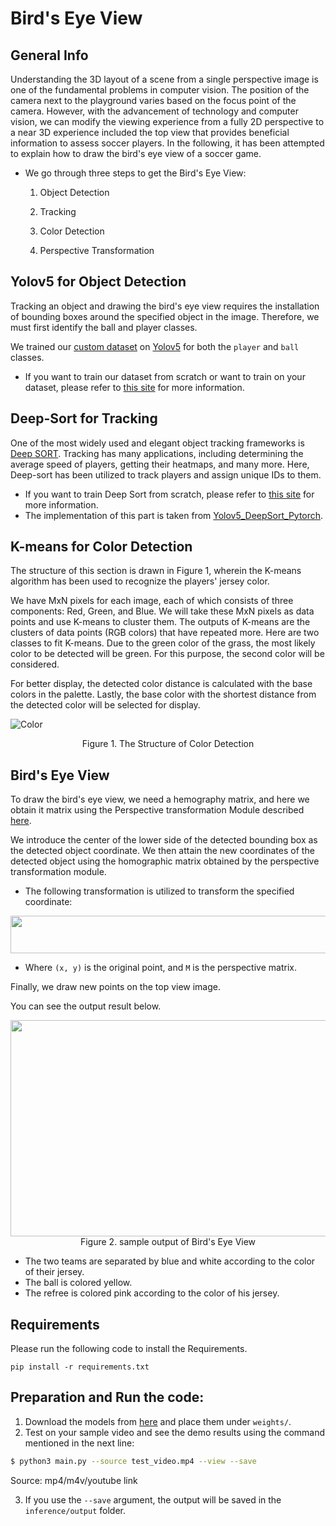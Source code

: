 # Bird's Eye View

## General Info

Understanding the 3D layout of a scene from a single perspective image is one of the fundamental problems in computer vision. The position of the camera next to the playground varies based on the focus point of the camera. However, with the advancement of technology and computer vision, we can modify the viewing experience from a fully 2D perspective to a near 3D experience included the top view that provides beneficial information to assess soccer players. In the following, it has been attempted to explain how to draw the bird's eye view of a soccer game.

- We go through three steps to get the Bird's Eye View:

   1. Object Detection

   2. Tracking

   3. Color Detection 

   4. Perspective Transformation
   

## Yolov5 for Object Detection
Tracking an object and drawing the bird's eye view requires the installation of bounding boxes around the specified object in the image. Therefore, we must first identify the ball and player classes.

We trained our [custom dataset](https://github.com/FootballAnalysis/footballanalysis/tree/main/Dataset/Object%20Detection%20Dataset) on [Yolov5](https://github.com/ultralytics/yolov5) for both the `player` and `ball` classes.
- If you want to train our dataset from scratch or want to train on your dataset, please refer to [this site](https://github.com/ultralytics/yolov5/wiki/Train-Custom-Data) for more information.


## Deep-Sort for Tracking

One of the most widely used and elegant object tracking frameworks is [Deep SORT](https://arxiv.org/pdf/1703.07402.pdf). Tracking has many applications, including determining the average speed of players, getting their heatmaps, and many more. Here, Deep-sort has been utilized to track players and assign unique IDs to them.
 
- If you want to train Deep Sort from scratch, please refer to [this site](https://github.com/ultralytics/yolov5/wiki/Train-Custom-Data) for more information.
- The implementation of this part is taken from [Yolov5_DeepSort_Pytorch](https://github.com/mikel-brostrom/Yolov5_DeepSort_Pytorch).

## K-means for Color Detection
The structure of this section is drawn in Figure 1, wherein the K-means algorithm has been used to recognize the players' jersey color.

We have MxN pixels for each image, each of which consists of three components: Red, Green, and Blue. We will take these MxN pixels as data points and use K-means to cluster them. The outputs of K-means are the clusters of data points (RGB colors) that have repeated more. Here are two classes to fit K-means. Due to the green color of the grass, the most likely color to be detected will be green. For this purpose, the second color will be considered.

For better display, the detected color distance is calculated with the base colors in the palette. Lastly, the base color with the shortest distance from the detected color will be selected for display.

![Color](https://user-images.githubusercontent.com/61879630/125197281-38154800-e272-11eb-936c-c3c47182890e.PNG)
                                                        
 <p align="center">
	  Figure 1. The Structure of Color Detection
</p>

## Bird's Eye View

To draw the bird's eye view, we need a hemography matrix, and here we obtain it matrix using the Perspective transformation Module described [here](https://github.com/FootballAnalysis/footballanalysis/tree/main/Perspective%20Transformation).

We introduce the center of the lower side of the detected bounding box as the detected object coordinate.
We then attain the new coordinates of the detected object using the homographic matrix obtained by the perspective transformation module.

- The following transformation is utilized to transform the specified coordinate:

<p align="center">
    <img src="/Images/Transformation-Formula.jpg" width = 584px height = 60px><br/>
</p>

- Where `(x, y)` is the original point, and `M` is the perspective matrix.

Finally, we draw new points on the top view image.

You can see the output result below.

<p align="center">
    <img src="/Images/Bird.gif" width = 618px height = 346px><br/>
	 Figure 2. sample output of Bird's Eye View
</p>


- The two teams are separated by blue and white according to the color of their jersey.
- The ball is colored yellow.
- The refree is colored pink according to the color of his jersey.


## Requirements

Please run the following code to install the Requirements.

`pip install -r requirements.txt`


## Preparation and Run the code:

1. Download the models from [here](https://docs.google.com/uc?export=download&id=1EaBmCzl4xnuebfoQnxU1xQgNmBy7mWi2) and place them under `weights/`.
2. Test on your sample video and see the demo results using the command mentioned in the next line:
```bash
$ python3 main.py --source test_video.mp4 --view --save
```
Source: mp4/m4v/youtube link

3. If you use the `--save` argument, the output will be saved in the `inference/output` folder.
